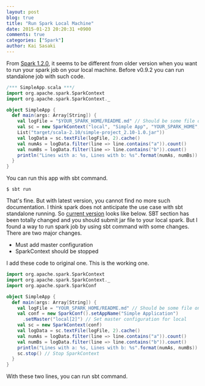 ```yaml
---
layout: post
blog: true
title: "Run Spark Local Machine"
date: 2015-01-23 20:20:31 +0900
comments: true
categories: ["Spark"]
author: Kai Sasaki
---
```


From [Spark 1.2.0](https://spark.apache.org/docs/latest/index.html), it seems to be different from older version
when you want to run your spark job on your local machine. Before v0.9.2 you can run standalone job with such code.

```scala
/*** SimpleApp.scala ***/
import org.apache.spark.SparkContext
import org.apache.spark.SparkContext._

object SimpleApp {
  def main(args: Array[String]) {
    val logFile = "$YOUR_SPARK_HOME/README.md" // Should be some file on your system
    val sc = new SparkContext("local", "Simple App", "YOUR_SPARK_HOME",
    List("target/scala-2.10/simple-project_2.10-1.0.jar"))
    val logData = sc.textFile(logFile, 2).cache()
    val numAs = logData.filter(line => line.contains("a")).count()
    val numBs = logData.filter(line => line.contains("b")).count()
    println("Lines with a: %s, Lines with b: %s".format(numAs, numBs))
  }
}
```

You can run this app with sbt command.

```
$ sbt run
```

That's fine. But with latest version, you cannot find no more such documentation. I think spark does not anticipate
the use case with sbt standalone running. So [current version](https://spark.apache.org/docs/latest/quick-start.html#self-contained-applications) looks like below.
SBT section has been totally changed and you should submit jar file to your local spark. But I found a way to run spark job
by using sbt command with some changes. There are two major changes.

* Must add master configuration
* SparkContext should be stopped

I add these code to original one. This is the working one.

```scala
import org.apache.spark.SparkContext
import org.apache.spark.SparkContext._
import org.apache.spark.SparkConf

object SimpleApp {
  def main(args: Array[String]) {
    val logFile = "YOUR_SPARK_HOME/README.md" // Should be some file on your system
    val conf = new SparkConf().setAppName("Simple Application")
      .setMaster("local[2]") // Set master configuration for local
    val sc = new SparkContext(conf)
    val logData = sc.textFile(logFile, 2).cache()
    val numAs = logData.filter(line => line.contains("a")).count()
    val numBs = logData.filter(line => line.contains("b")).count()
    println("Lines with a: %s, Lines with b: %s".format(numAs, numBs))
    sc.stop() // Stop SparkContext
  }
}
```

With these two lines, you can run sbt command.
